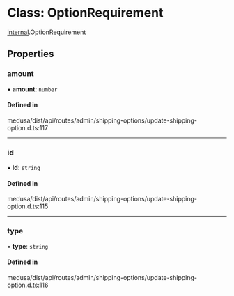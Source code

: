 # Class: OptionRequirement

[internal](../modules/internal-23.md).OptionRequirement

## Properties

### amount

• **amount**: `number`

#### Defined in

medusa/dist/api/routes/admin/shipping-options/update-shipping-option.d.ts:117

___

### id

• **id**: `string`

#### Defined in

medusa/dist/api/routes/admin/shipping-options/update-shipping-option.d.ts:115

___

### type

• **type**: `string`

#### Defined in

medusa/dist/api/routes/admin/shipping-options/update-shipping-option.d.ts:116
